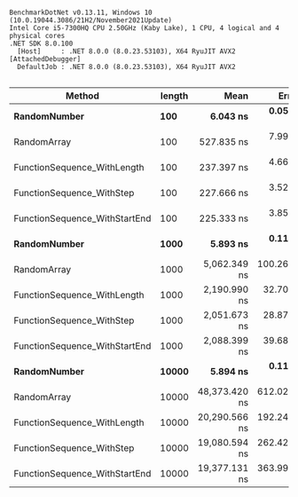 ```

BenchmarkDotNet v0.13.11, Windows 10 (10.0.19044.3086/21H2/November2021Update)
Intel Core i5-7300HQ CPU 2.50GHz (Kaby Lake), 1 CPU, 4 logical and 4 physical cores
.NET SDK 8.0.100
  [Host]     : .NET 8.0.0 (8.0.23.53103), X64 RyuJIT AVX2 [AttachedDebugger]
  DefaultJob : .NET 8.0.0 (8.0.23.53103), X64 RyuJIT AVX2


```
| Method                        | length | Mean          | Error       | StdDev      | Op/s          | Gen0    | Allocated |
|------------------------------ |------- |--------------:|------------:|------------:|--------------:|--------:|----------:|
| **RandomNumber**                  | **100**    |      **6.043 ns** |   **0.0507 ns** |   **0.0449 ns** | **165,494,069.1** |       **-** |         **-** |
| RandomArray                   | 100    |    527.835 ns |   7.9904 ns |   7.0833 ns |   1,894,533.2 |  0.2623 |     824 B |
| FunctionSequence_WithLength   | 100    |    237.397 ns |   4.6652 ns |   6.5400 ns |   4,212,350.3 |  0.2625 |     824 B |
| FunctionSequence_WithStep     | 100    |    227.666 ns |   3.5216 ns |   3.2941 ns |   4,392,390.5 |  0.2651 |     832 B |
| FunctionSequence_WithStartEnd | 100    |    225.333 ns |   3.8510 ns |   3.6023 ns |   4,437,873.9 |  0.2651 |     832 B |
| **RandomNumber**                  | **1000**   |      **5.893 ns** |   **0.1148 ns** |   **0.1074 ns** | **169,683,863.7** |       **-** |         **-** |
| RandomArray                   | 1000   |  5,062.349 ns | 100.2618 ns | 102.9615 ns |     197,536.8 |  2.5558 |    8024 B |
| FunctionSequence_WithLength   | 1000   |  2,190.990 ns |  32.7066 ns |  28.9936 ns |     456,414.7 |  2.5558 |    8024 B |
| FunctionSequence_WithStep     | 1000   |  2,051.673 ns |  28.8719 ns |  27.0068 ns |     487,407.2 |  2.5635 |    8032 B |
| FunctionSequence_WithStartEnd | 1000   |  2,088.399 ns |  39.6885 ns |  38.9794 ns |     478,835.8 |  2.5635 |    8032 B |
| **RandomNumber**                  | **10000**  |      **5.894 ns** |   **0.1138 ns** |   **0.1064 ns** | **169,674,819.9** |       **-** |         **-** |
| RandomArray                   | 10000  | 48,373.420 ns | 612.0248 ns | 542.5440 ns |      20,672.5 | 24.9634 |   80024 B |
| FunctionSequence_WithLength   | 10000  | 20,290.566 ns | 192.2449 ns | 179.8260 ns |      49,284.0 | 24.9939 |   80024 B |
| FunctionSequence_WithStep     | 10000  | 19,080.594 ns | 262.4291 ns | 219.1402 ns |      52,409.3 | 24.9939 |   80032 B |
| FunctionSequence_WithStartEnd | 10000  | 19,377.131 ns | 363.9956 ns | 340.4817 ns |      51,607.2 | 24.9939 |   80032 B |
